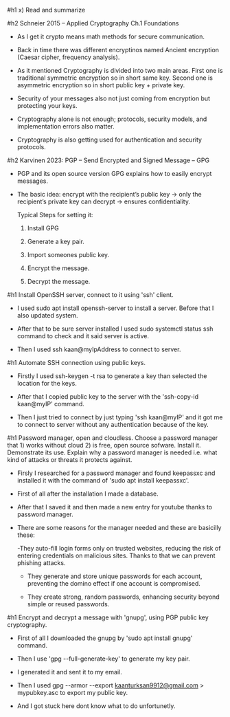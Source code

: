 #h1 x) Read and summarize 

#h2 Schneier 2015 – Applied Cryptography Ch.1 Foundations

- As I get it crypto means math methods for secure communication.

- Back in time there was different encryptinos named Ancient encryption (Caesar cipher, frequency analysis).

- As it mentioned Cryptography is divided into two main areas. First one is traditional symmetric encryption so in short same key. Second one is asymmetric encryption so in short public key + private key.

- Security of your messages also not just coming from encryption but protecting your keys.

- Cryptography alone is not enough; protocols, security models, and implementation errors also matter.

- Cryptography is also getting used for authentication and security protocols.

#h2 Karvinen 2023: PGP – Send Encrypted and Signed Message – GPG

- PGP and its open source version GPG explains how to easily encrypt messages.

- The basic idea: encrypt with the recipient’s public key → only the recipient’s private key can decrypt → ensures confidentiality.

  Typical Steps for setting it:

  1. Install GPG
 
  2. Generate a key pair.
 
  3. Import someones public key.
 
  4. Encrypt the message.
 
  5. Decrypt the message.
 
#h1 Install OpenSSH server, connect to it using 'ssh' client.

- I used sudo apt install openssh-server to install a server. Before that I also updated system.

- After that to be sure server installed I used sudo systemctl status ssh command to check and it said server is active.

- Then I used ssh kaan@myIpAddress to connect to server.

#h1 Automate SSH connection using public keys.

- Firstly I used ssh-keygen -t rsa to generate a key than selected the location for the keys.

- After that I copied public key to the server with the 'ssh-copy-id kaan@myIP' command.

- Then I just tried to connect by just typing 'ssh kaan@myIP' and it got me to connect to server without any authentication because of the key.

#h1 Password manager, open and cloudless. Choose a password manager that 1) works without cloud 2) is free, open source sofware. Install it. Demonstrate its use. Explain why a password manager is needed i.e. what kind of attacks or threats it protects against.

- Firsly I researched for a password manager and found keepassxc and installed it with the command of 'sudo apt install keepassxc'.

- First of all after the installation I made a database.

- After that I saved it and then made a new entry for youtube thanks to password manager.

- There are some reasons for the manager needed and these are basicilly these:

   -They auto-fill login forms only on trusted websites, reducing the risk of entering credentials on malicious sites. Thanks to that we can  prevent phishing attacks.

   - They generate and store unique passwords for each account, preventing the domino effect if one account is compromised.
 
   - They create strong, random passwords, enhancing security beyond simple or reused passwords.
 
#h1 Encrypt and decrypt a message with 'gnupg', using PGP public key cryptography.

- First of all I downloaded the gnupg by 'sudo apt install gnupg' command.

-  Then I use 'gpg --full-generate-key' to generate my key pair.

-  I generated it and sent it to my email.

- Then I used gpg --armor --export kaanturksan9912@gmail.com > mypubkey.asc to export my public key.

-  And I got stuck here dont know what to do unfortunetly.
